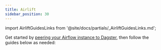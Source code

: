 ```yaml
---
title: Airlift
sidebar_position: 30
---
```


import AirliftGuidesLinks from '@site/docs/partials/\_AirliftGuidesLinks.md';

Get started by [peering your Airflow instance to Dagster](/guides/labs/airlift/peer-airflow-to-dagster), then follow the guides below as needed:

<AirliftGuidesLinks />